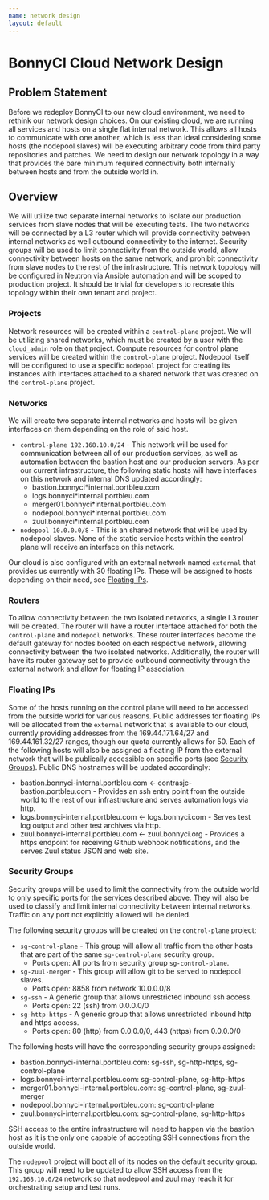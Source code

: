 ```yaml
---
name: network design
layout: default
---
```


# BonnyCI Cloud Network Design

## Problem Statement

Before we redeploy BonnyCI to our new cloud environment, we need to rethink our network design choices.  On our existing cloud, we are running all services and hosts on a single flat internal network.  This allows all hosts to communicate with one another, which is less than ideal considering some hosts (the nodepool slaves) will be executing arbitrary code from third party repositories and patches.  We need to design our network topology in a way that provides the bare minimum required connectivity both internally between hosts and from the outside world in.

## Overview

We will utilize two separate internal networks to isolate our production services from slave nodes that will be executing tests.  The two networks will be connected by a L3 router which will provide connectivity between internal networks as well outbound connectivity to the internet.  Security groups will be used to limit connectivity from the outside world, allow connectivity between hosts on the same network, and prohibit connectivity from slave nodes to the rest of the infrastructure.  This network topology will be configured in Neutron via Ansible automation and will be scoped to production project.  It should be trivial for developers to recreate this topology within their own tenant and project.

### Projects

Network resources will be created within a `control-plane` project.  We will be utilizing shared networks, which must be created by a user with the `cloud_admin` role on that project. Compute resources for control plane services will be created within the `control-plane` project.  Nodepool itself will be configured to use a specific `nodepool` project for creating its instances with interfaces attached to a shared network that was created on the `control-plane` project.

### Networks

We will create two separate internal networks and hosts will be given interfaces on them depending on the role of said host.

* `control-plane 192.168.10.0/24` - This network will be used for communication between all of our production services, as well as automation between the bastion host and our producion servers.  As per our current infrastructure, the following static hosts will have interfaces on this network and internal DNS updated accordingly:
  * bastion.bonnyci*internal.portbleu.com
  * logs.bonnyci*internal.portbleu.com
  * merger01.bonnyci*internal.portbleu.com
  * nodepool.bonnyci*internal.portbleu.com
  * zuul.bonnyci*internal.portbleu.com
* `nodepool 10.0.0.0/8` - This is an shared network that will be used by nodepool slaves. None of the static service hosts within the control plane will receive an interface on this network.

Our cloud is also configured with an external network named `external` that provides us currently with 30 floating IPs.  These will be assigned to hosts depending on their need, see [Floating IPs](#floating-ips).

### Routers

To allow connectivity between the two isolated networks, a single L3 router will be created.  The router will have a router interface attached for both the `control-plane` and `nodepool` networks.  These router interfaces become the default gateway for nodes booted on each respective network, allowing connectivity between the two isolated networks. Additionally, the router will have its router gateway set to provide outbound connectivity through the external network and allow for floating IP association.

### Floating IPs

Some of the hosts running on the control plane will need to be accessed from the outside world for various reasons.  Public addresses for floating IPs will be allocated from the `external` network that is available to our cloud, currently providing addresses from the 169.44.171.64/27 and 169.44.161.32/27 ranges, though our quota currently allows for 50. Each of the following hosts will also be assigned a floating IP from the external network that will be publically accessible on specific ports (see [Security Groups](#security-groups)). Public DNS hostnames will be updated accordingly:

* bastion.bonnyci-internal.portbleu.com <- contrasjc-bastion.portbleu.com - Provides an ssh entry point from the outside world to the rest of our infrastructure and serves automation logs via http.
* logs.bonnyci-internal.portbleu.com <- logs.bonnyci.com - Serves test log output and other test archives via http.
* zuul.bonnyci-internal.portbleu.com <- zuul.bonnyci.org - Provides a https endpoint for receiving Github webhook notifications, and the serves Zuul status JSON and web site.

### Security Groups

Security groups will be used to limit the connectivity from the outside world to only specific ports for the services described above.  They will also be used to classify and limit internal connectivity between internal networks.  Traffic on any port not explicitly allowed will be denied.

The following security groups will be created on the `control-plane` project:

* `sg-control-plane` - This group will allow all traffic from the other hosts that are part of the same `sg-control-plane` security group.
  * Ports open: All ports from security group `sg-control-plane`.
* `sg-zuul-merger` - This group will allow git to be served to nodepool slaves.
  * Ports open:  8858 from network 10.0.0.0/8
* `sg-ssh` - A generic group that allows unrestricted inbound ssh access.
  * Ports open: 22 (ssh) from 0.0.0.0/0
* `sg-http-https` - A generic group that allows unrestricted inbound http and https access.
  * Ports open: 80 (http) from 0.0.0.0/0, 443 (https) from 0.0.0.0/0

The following hosts will have the corresponding security groups assigned:

* bastion.bonnyci-internal.portbleu.com: sg-ssh, sg-http-https, sg-control-plane
* logs.bonnyci-internal.portbleu.com: sg-control-plane, sg-http-https
* merger01.bonnyci-internal.portbleu.com: sg-control-plane, sg-zuul-merger
* nodepool.bonnyci-internal.portbleu.com: sg-control-plane
* zuul.bonnyci-internal.portbleu.com: sg-control-plane, sg-http-https

SSH access to the entire infrastructure will need to happen via the bastion host as it is the only one capable of accepting SSH connections from the outside world.

The `nodepool` project will boot all of its nodes on the default security group.  This group will need to be updated to allow SSH access from the `192.168.10.0/24` network so that nodepool and zuul may reach it for orchestrating setup and test runs.
